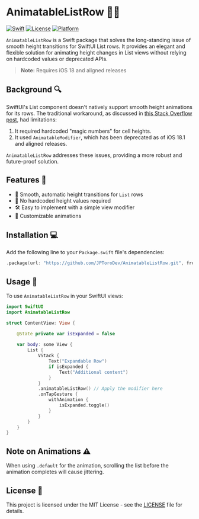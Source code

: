 # AnimatableListRow 📱✨
[![Swift](https://img.shields.io/badge/Swift-6.0-orange.svg)](https://swift.org)
[![License](https://img.shields.io/badge/License-MIT-yellow.svg)](https://opensource.org/licenses/MIT)
[![Platform](https://img.shields.io/badge/platform-iOS%20%7C%20macOS-lightgrey.svg)](https://developer.apple.com/)

`AnimatableListRow` is a Swift package that solves the long-standing issue of smooth height transitions for SwiftUI List rows. It provides an elegant and flexible solution for animating height changes in List views without relying on hardcoded values or deprecated APIs.

> **Note:** Requires iOS 18 and aligned releases

## Background 🔍

SwiftUI's List component doesn't natively support smooth height animations for its rows. The traditional workaround, as discussed in [this Stack Overflow post](https://stackoverflow.com/questions/57854449/swiftui-animations-triggered-inside-a-view-thats-in-a-list-doesnt-animate-th/60873883#60873883), had limitations:

1. It required hardcoded "magic numbers" for cell heights.
2. It used `AnimatableModifier`, which has been deprecated as of iOS 18.1 and aligned releases.

`AnimatableListRow` addresses these issues, providing a more robust and future-proof solution.

## Features 🌟

- 🔄 Smooth, automatic height transitions for `List` rows
- 📏 No hardcoded height values required
- 🛠️ Easy to implement with a simple view modifier
- 🎨 Customizable animations

## Installation 💻

Add the following line to your `Package.swift` file's dependencies:

```swift
.package(url: "https://github.com/JPToroDev/AnimatableListRow.git", from: "1.0.0")
```

## Usage 🚀

To use `AnimatableListRow` in your SwiftUI views:

```swift
import SwiftUI
import AnimatableListRow

struct ContentView: View {

    @State private var isExpanded = false
    
    var body: some View {
        List {
            VStack {
                Text("Expandable Row")
                if isExpanded {
                    Text("Additional content")
                }
            }
            .animatableListRow() // Apply the modifier here
            .onTapGesture {
                withAnimation {
                    isExpanded.toggle()
                }
            }
        }
    }
}
```
## Note on Animations ⚠️

When using `.default` for the animation, scrolling the list before the animation completes will cause jittering.

## License 📄

This project is licensed under the MIT License - see the [LICENSE](LICENSE) file for details.
